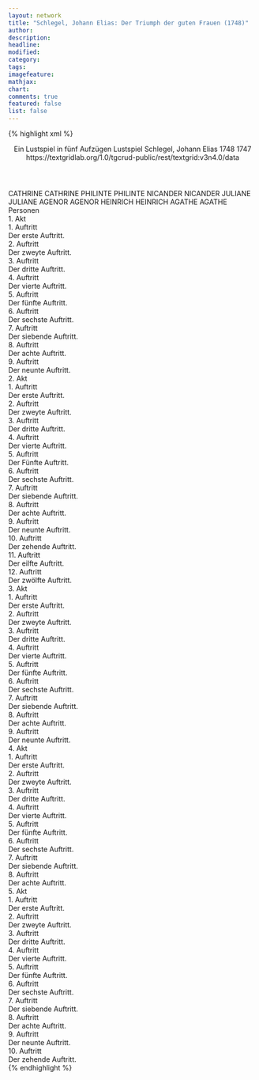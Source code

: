 ```yaml
---
layout: network
title: "Schlegel, Johann Elias: Der Triumph der guten Frauen (1748)"
author:
description:
headline:
modified:
category:
tags:
imagefeature:
mathjax:
chart:
comments: true
featured: false
list: false
---
```

{% highlight xml %}
<?xml-model href="http://raw.githubusercontent.com/DLiNa/project/master/rules/lina.rnc"?><?xml-model href="http://raw.githubusercontent.com/DLiNa/project/master/rules/lina.sch"?>
<play xmlns="http://lina.digital">
  <header>
    <title>Der Triumph der guten Frauen</title>
    <subtitle>Ein Lustspiel in fünf Aufzügen</subtitle>
    <genretitle>Lustspiel</genretitle>
    <author>Schlegel, Johann Elias</author>
    <date type="print" when="1748">1748</date>
    <date type="premiere"/>
    <date type="written" when="1747">1747</date>
    <source>https://textgridlab.org/1.0/tgcrud-public/rest/textgrid:v3n4.0/data</source>
  </header>
  <personae>
    <character>
      <name>CATHRINE</name>
      <alias xml:id="cathrine">
        <name>CATHRINE</name>
      </alias>
    </character>
    <character>
      <name>PHILINTE</name>
      <alias xml:id="philinte">
        <name>PHILINTE</name>
      </alias>
    </character>
    <character>
      <name>NICANDER</name>
      <alias xml:id="nicander">
        <name>NICANDER</name>
      </alias>
    </character>
    <character>
      <name>JULIANE</name>
      <alias xml:id="juliane">
        <name>JULIANE</name>
      </alias>
    </character>
    <character>
      <name>AGENOR</name>
      <alias xml:id="agenor">
        <name>AGENOR</name>
      </alias>
    </character>
    <character>
      <name>HEINRICH</name>
      <alias xml:id="heinrich">
        <name>HEINRICH</name>
      </alias>
    </character>
    <character>
      <name>AGATHE</name>
      <alias xml:id="agathe">
        <name>AGATHE</name>
      </alias>
    </character>
  </personae>
  <text>
    <div>
      <head>Personen</head>
    </div>
    <div>
      <head>1. Akt</head>
      <div>
        <head>1. Auftritt</head>
        <div>
          <head>Der erste Auftritt.</head>
          <sp who="#cathrine">
            <amount n="10" unit="speech_acts"/>
            <amount n="260" unit="words"/>
            <amount n="3" unit="lines"/>
            <amount n="1494" unit="chars"/>
          </sp>
          <sp who="#philinte">
            <amount n="9" unit="speech_acts"/>
            <amount n="367" unit="words"/>
            <amount n="2" unit="lines"/>
            <amount n="2104" unit="chars"/>
          </sp>
        </div>
      </div>
      <div>
        <head>2. Auftritt</head>
        <div>
          <head>Der zweyte Auftritt.</head>
          <sp who="#nicander">
            <amount n="22" unit="speech_acts"/>
            <amount n="286" unit="words"/>
            <amount n="20" unit="lines"/>
            <amount n="1528" unit="chars"/>
          </sp>
          <sp who="#philinte">
            <amount n="21" unit="speech_acts"/>
            <amount n="335" unit="words"/>
            <amount n="14" unit="lines"/>
            <amount n="1777" unit="chars"/>
          </sp>
        </div>
      </div>
      <div>
        <head>3. Auftritt</head>
        <div>
          <head>Der dritte Auftritt.</head>
          <sp who="#nicander">
            <amount n="6" unit="speech_acts"/>
            <amount n="121" unit="words"/>
            <amount n="2" unit="lines"/>
            <amount n="657" unit="chars"/>
          </sp>
          <sp who="#philinte">
            <amount n="6" unit="speech_acts"/>
            <amount n="156" unit="words"/>
            <amount n="1" unit="lines"/>
            <amount n="894" unit="chars"/>
          </sp>
          <sp who="#juliane">
            <amount n="7" unit="speech_acts"/>
            <amount n="111" unit="words"/>
            <amount n="4" unit="lines"/>
            <amount n="625" unit="chars"/>
          </sp>
        </div>
      </div>
      <div>
        <head>4. Auftritt</head>
        <div>
          <head>Der vierte Auftritt.</head>
          <sp who="#nicander">
            <amount n="6" unit="speech_acts"/>
            <amount n="103" unit="words"/>
            <amount n="2" unit="lines"/>
            <amount n="625" unit="chars"/>
          </sp>
          <sp who="#juliane">
            <amount n="4" unit="speech_acts"/>
            <amount n="61" unit="words"/>
            <amount n="3" unit="lines"/>
            <amount n="314" unit="chars"/>
          </sp>
          <sp who="#philinte">
            <amount n="5" unit="speech_acts"/>
            <amount n="111" unit="words"/>
            <amount n="1" unit="lines"/>
            <amount n="571" unit="chars"/>
          </sp>
        </div>
      </div>
      <div>
        <head>5. Auftritt</head>
        <div>
          <head>Der fünfte Auftritt.</head>
          <sp who="#cathrine">
            <amount n="2" unit="speech_acts"/>
            <amount n="26" unit="words"/>
            <amount n="2" unit="lines"/>
            <amount n="137" unit="chars"/>
          </sp>
          <sp who="#juliane">
            <amount n="7" unit="speech_acts"/>
            <amount n="82" unit="words"/>
            <amount n="6" unit="lines"/>
            <amount n="436" unit="chars"/>
          </sp>
          <sp who="#philinte">
            <amount n="1" unit="speech_acts"/>
            <amount n="9" unit="words"/>
            <amount n="1" unit="lines"/>
            <amount n="42" unit="chars"/>
          </sp>
          <sp who="#nicander">
            <amount n="7" unit="speech_acts"/>
            <amount n="165" unit="words"/>
            <amount n="2" unit="lines"/>
            <amount n="873" unit="chars"/>
          </sp>
        </div>
      </div>
      <div>
        <head>6. Auftritt</head>
        <div>
          <head>Der sechste Auftritt.</head>
          <sp who="#philinte">
            <amount n="16" unit="speech_acts"/>
            <amount n="323" unit="words"/>
            <amount n="8" unit="lines"/>
            <amount n="1731" unit="chars"/>
          </sp>
          <sp who="#juliane">
            <amount n="16" unit="speech_acts"/>
            <amount n="264" unit="words"/>
            <amount n="10" unit="lines"/>
            <amount n="1437" unit="chars"/>
          </sp>
        </div>
      </div>
      <div>
        <head>7. Auftritt</head>
        <div>
          <head>Der siebende Auftritt.</head>
          <sp who="#philinte">
            <amount n="8" unit="speech_acts"/>
            <amount n="211" unit="words"/>
            <amount n="3" unit="lines"/>
            <amount n="1185" unit="chars"/>
          </sp>
          <sp who="#agenor">
            <amount n="9" unit="speech_acts"/>
            <amount n="99" unit="words"/>
            <amount n="9" unit="lines"/>
            <amount n="529" unit="chars"/>
          </sp>
          <sp who="#juliane">
            <amount n="2" unit="speech_acts"/>
            <amount n="14" unit="words"/>
            <amount n="2" unit="lines"/>
            <amount n="75" unit="chars"/>
          </sp>
        </div>
      </div>
      <div>
        <head>8. Auftritt</head>
        <div>
          <head>Der achte Auftritt.</head>
          <sp who="#agenor">
            <amount n="13" unit="speech_acts"/>
            <amount n="384" unit="words"/>
            <amount n="4" unit="lines"/>
            <amount n="2214" unit="chars"/>
          </sp>
          <sp who="#juliane">
            <amount n="12" unit="speech_acts"/>
            <amount n="247" unit="words"/>
            <amount n="7" unit="lines"/>
            <amount n="1358" unit="chars"/>
          </sp>
        </div>
      </div>
      <div>
        <head>9. Auftritt</head>
        <div>
          <head>Der neunte Auftritt.</head>
        </div>
      </div>
    </div>
    <div>
      <head>2. Akt</head>
      <div>
        <head>1. Auftritt</head>
        <div>
          <head>Der erste Auftritt.</head>
          <sp who="#juliane">
            <amount n="26" unit="speech_acts"/>
            <amount n="560" unit="words"/>
            <amount n="17" unit="lines"/>
            <amount n="3170" unit="chars"/>
          </sp>
          <sp who="#cathrine">
            <amount n="25" unit="speech_acts"/>
            <amount n="422" unit="words"/>
            <amount n="17" unit="lines"/>
            <amount n="2359" unit="chars"/>
          </sp>
        </div>
      </div>
      <div>
        <head>2. Auftritt</head>
        <div>
          <head>Der zweyte Auftritt.</head>
          <sp who="#agenor">
            <amount n="12" unit="speech_acts"/>
            <amount n="252" unit="words"/>
            <amount n="7" unit="lines"/>
            <amount n="1357" unit="chars"/>
          </sp>
          <sp who="#juliane">
            <amount n="7" unit="speech_acts"/>
            <amount n="73" unit="words"/>
            <amount n="6" unit="lines"/>
            <amount n="383" unit="chars"/>
          </sp>
          <sp who="#cathrine">
            <amount n="7" unit="speech_acts"/>
            <amount n="128" unit="words"/>
            <amount n="4" unit="lines"/>
            <amount n="652" unit="chars"/>
          </sp>
        </div>
      </div>
      <div>
        <head>3. Auftritt</head>
        <div>
          <head>Der dritte Auftritt.</head>
          <sp who="#cathrine">
            <amount n="17" unit="speech_acts"/>
            <amount n="280" unit="words"/>
            <amount n="13" unit="lines"/>
            <amount n="1563" unit="chars"/>
          </sp>
          <sp who="#agenor">
            <amount n="16" unit="speech_acts"/>
            <amount n="414" unit="words"/>
            <amount n="6" unit="lines"/>
            <amount n="2224" unit="chars"/>
          </sp>
        </div>
      </div>
      <div>
        <head>4. Auftritt</head>
        <div>
          <head>Der vierte Auftritt.</head>
        </div>
      </div>
      <div>
        <head>5. Auftritt</head>
        <div>
          <head>Der Fünfte Auftritt.</head>
          <sp who="#heinrich">
            <amount n="8" unit="speech_acts"/>
            <amount n="138" unit="words"/>
            <amount n="6" unit="lines"/>
            <amount n="770" unit="chars"/>
          </sp>
          <sp who="#cathrine">
            <amount n="7" unit="speech_acts"/>
            <amount n="105" unit="words"/>
            <amount n="6" unit="lines"/>
            <amount n="620" unit="chars"/>
          </sp>
        </div>
      </div>
      <div>
        <head>6. Auftritt</head>
        <div>
          <head>Der sechste Auftritt.</head>
          <sp who="#heinrich">
            <amount n="4" unit="speech_acts"/>
            <amount n="71" unit="words"/>
            <amount n="3" unit="lines"/>
            <amount n="401" unit="chars"/>
          </sp>
          <sp who="#nicander">
            <amount n="3" unit="speech_acts"/>
            <amount n="32" unit="words"/>
            <amount n="2" unit="lines"/>
            <amount n="177" unit="chars"/>
          </sp>
        </div>
      </div>
      <div>
        <head>7. Auftritt</head>
        <div>
          <head>Der siebende Auftritt.</head>
          <sp who="#cathrine">
            <amount n="7" unit="speech_acts"/>
            <amount n="129" unit="words"/>
            <amount n="5" unit="lines"/>
            <amount n="699" unit="chars"/>
          </sp>
          <sp who="#nicander">
            <amount n="7" unit="speech_acts"/>
            <amount n="296" unit="words"/>
            <amount n="3" unit="lines"/>
            <amount n="1629" unit="chars"/>
          </sp>
        </div>
      </div>
      <div>
        <head>8. Auftritt</head>
        <div>
          <head>Der achte Auftritt.</head>
          <sp who="#philinte">
            <amount n="4" unit="speech_acts"/>
            <amount n="51" unit="words"/>
            <amount n="4" unit="lines"/>
            <amount n="280" unit="chars"/>
          </sp>
          <sp who="#nicander">
            <amount n="4" unit="speech_acts"/>
            <amount n="76" unit="words"/>
            <amount n="3" unit="lines"/>
            <amount n="421" unit="chars"/>
          </sp>
          <sp who="#cathrine">
            <amount n="2" unit="speech_acts"/>
            <amount n="44" unit="words"/>
            <amount n="1" unit="lines"/>
            <amount n="321" unit="chars"/>
          </sp>
        </div>
      </div>
      <div>
        <head>9. Auftritt</head>
        <div>
          <head>Der neunte Auftritt.</head>
          <sp who="#nicander">
            <amount n="7" unit="speech_acts"/>
            <amount n="122" unit="words"/>
            <amount n="5" unit="lines"/>
            <amount n="690" unit="chars"/>
          </sp>
          <sp who="#philinte">
            <amount n="6" unit="speech_acts"/>
            <amount n="53" unit="words"/>
            <amount n="6" unit="lines"/>
            <amount n="312" unit="chars"/>
          </sp>
        </div>
      </div>
      <div>
        <head>10. Auftritt</head>
        <div>
          <head>Der zehende Auftritt.</head>
          <sp who="#cathrine">
            <amount n="6" unit="speech_acts"/>
            <amount n="95" unit="words"/>
            <amount n="6" unit="lines"/>
            <amount n="479" unit="chars"/>
          </sp>
          <sp who="#nicander">
            <amount n="4" unit="speech_acts"/>
            <amount n="82" unit="words"/>
            <amount n="2" unit="lines"/>
            <amount n="444" unit="chars"/>
          </sp>
          <sp who="#philinte">
            <amount n="3" unit="speech_acts"/>
            <amount n="90" unit="words"/>
            <amount n="1" unit="lines"/>
            <amount n="477" unit="chars"/>
          </sp>
        </div>
      </div>
      <div>
        <head>11. Auftritt</head>
        <div>
          <head>Der eilfte Auftritt.</head>
        </div>
      </div>
      <div>
        <head>12. Auftritt</head>
        <div>
          <head>Der zwölfte Auftritt.</head>
          <sp who="#juliane">
            <amount n="8" unit="speech_acts"/>
            <amount n="181" unit="words"/>
            <amount n="5" unit="lines"/>
            <amount n="1038" unit="chars"/>
          </sp>
          <sp who="#cathrine">
            <amount n="7" unit="speech_acts"/>
            <amount n="133" unit="words"/>
            <amount n="4" unit="lines"/>
            <amount n="746" unit="chars"/>
          </sp>
        </div>
      </div>
    </div>
    <div>
      <head>3. Akt</head>
      <div>
        <head>1. Auftritt</head>
        <div>
          <head>Der erste Auftritt.</head>
          <sp who="#agenor">
            <amount n="19" unit="speech_acts"/>
            <amount n="426" unit="words"/>
            <amount n="10" unit="lines"/>
            <amount n="2368" unit="chars"/>
          </sp>
          <sp who="#juliane">
            <amount n="18" unit="speech_acts"/>
            <amount n="381" unit="words"/>
            <amount n="11" unit="lines"/>
            <amount n="1985" unit="chars"/>
          </sp>
        </div>
      </div>
      <div>
        <head>2. Auftritt</head>
        <div>
          <head>Der zweyte Auftritt.</head>
          <sp who="#nicander">
            <amount n="15" unit="speech_acts"/>
            <amount n="501" unit="words"/>
            <amount n="5" unit="lines"/>
            <amount n="2810" unit="chars"/>
          </sp>
          <sp who="#agenor">
            <amount n="14" unit="speech_acts"/>
            <amount n="219" unit="words"/>
            <amount n="10" unit="lines"/>
            <amount n="1145" unit="chars"/>
          </sp>
        </div>
      </div>
      <div>
        <head>3. Auftritt</head>
        <div>
          <head>Der dritte Auftritt.</head>
          <sp who="#heinrich">
            <amount n="15" unit="speech_acts"/>
            <amount n="183" unit="words"/>
            <amount n="11" unit="lines"/>
            <amount n="983" unit="chars"/>
          </sp>
          <sp who="#nicander">
            <amount n="15" unit="speech_acts"/>
            <amount n="202" unit="words"/>
            <amount n="8" unit="lines"/>
            <amount n="1099" unit="chars"/>
          </sp>
        </div>
      </div>
      <div>
        <head>4. Auftritt</head>
        <div>
          <head>Der vierte Auftritt.</head>
          <sp who="#nicander">
            <amount n="16" unit="speech_acts"/>
            <amount n="655" unit="words"/>
            <amount n="6" unit="lines"/>
            <amount n="3592" unit="chars"/>
          </sp>
          <sp who="#juliane">
            <amount n="15" unit="speech_acts"/>
            <amount n="393" unit="words"/>
            <amount n="8" unit="lines"/>
            <amount n="2225" unit="chars"/>
          </sp>
        </div>
      </div>
      <div>
        <head>5. Auftritt</head>
        <div>
          <head>Der fünfte Auftritt.</head>
        </div>
      </div>
      <div>
        <head>6. Auftritt</head>
        <div>
          <head>Der sechste Auftritt.</head>
          <sp who="#cathrine">
            <amount n="10" unit="speech_acts"/>
            <amount n="213" unit="words"/>
            <amount n="6" unit="lines"/>
            <amount n="1161" unit="chars"/>
          </sp>
          <sp who="#agenor">
            <amount n="10" unit="speech_acts"/>
            <amount n="407" unit="words"/>
            <amount n="5" unit="lines"/>
            <amount n="2226" unit="chars"/>
          </sp>
        </div>
      </div>
      <div>
        <head>7. Auftritt</head>
        <div>
          <head>Der siebende Auftritt.</head>
          <sp who="#cathrine">
            <amount n="4" unit="speech_acts"/>
            <amount n="38" unit="words"/>
            <amount n="4" unit="lines"/>
            <amount n="181" unit="chars"/>
          </sp>
          <sp who="#juliane">
            <amount n="3" unit="speech_acts"/>
            <amount n="36" unit="words"/>
            <amount n="2" unit="lines"/>
            <amount n="211" unit="chars"/>
          </sp>
        </div>
      </div>
      <div>
        <head>8. Auftritt</head>
        <div>
          <head>Der achte Auftritt.</head>
          <sp who="#philinte">
            <amount n="21" unit="speech_acts"/>
            <amount n="550" unit="words"/>
            <amount n="12" unit="lines"/>
            <amount n="3022" unit="chars"/>
          </sp>
          <sp who="#juliane">
            <amount n="18" unit="speech_acts"/>
            <amount n="279" unit="words"/>
            <amount n="13" unit="lines"/>
            <amount n="1505" unit="chars"/>
          </sp>
          <sp who="#cathrine">
            <amount n="4" unit="speech_acts"/>
            <amount n="55" unit="words"/>
            <amount n="2" unit="lines"/>
            <amount n="307" unit="chars"/>
          </sp>
        </div>
      </div>
      <div>
        <head>9. Auftritt</head>
        <div>
          <head>Der neunte Auftritt.</head>
          <sp who="#cathrine">
            <amount n="3" unit="speech_acts"/>
            <amount n="83" unit="words"/>
            <amount n="454" unit="chars"/>
          </sp>
          <sp who="#philinte">
            <amount n="2" unit="speech_acts"/>
            <amount n="86" unit="words"/>
            <amount n="513" unit="chars"/>
          </sp>
        </div>
      </div>
    </div>
    <div>
      <head>4. Akt</head>
      <div>
        <head>1. Auftritt</head>
        <div>
          <head>Der erste Auftritt.</head>
          <sp who="#nicander">
            <amount n="22" unit="speech_acts"/>
            <amount n="786" unit="words"/>
            <amount n="6" unit="lines"/>
            <amount n="4354" unit="chars"/>
          </sp>
          <sp who="#philinte">
            <amount n="21" unit="speech_acts"/>
            <amount n="273" unit="words"/>
            <amount n="15" unit="lines"/>
            <amount n="1423" unit="chars"/>
          </sp>
        </div>
      </div>
      <div>
        <head>2. Auftritt</head>
        <div>
          <head>Der zweyte Auftritt.</head>
          <sp who="#philinte">
            <amount n="6" unit="speech_acts"/>
            <amount n="231" unit="words"/>
            <amount n="3" unit="lines"/>
            <amount n="1267" unit="chars"/>
          </sp>
          <sp who="#cathrine">
            <amount n="6" unit="speech_acts"/>
            <amount n="107" unit="words"/>
            <amount n="4" unit="lines"/>
            <amount n="630" unit="chars"/>
          </sp>
        </div>
      </div>
      <div>
        <head>3. Auftritt</head>
        <div>
          <head>Der dritte Auftritt.</head>
          <sp who="#agenor">
            <amount n="3" unit="speech_acts"/>
            <amount n="98" unit="words"/>
            <amount n="1" unit="lines"/>
            <amount n="540" unit="chars"/>
          </sp>
          <sp who="#cathrine">
            <amount n="2" unit="speech_acts"/>
            <amount n="87" unit="words"/>
            <amount n="1" unit="lines"/>
            <amount n="452" unit="chars"/>
          </sp>
        </div>
      </div>
      <div>
        <head>4. Auftritt</head>
        <div>
          <head>Der vierte Auftritt.</head>
          <sp who="#nicander">
            <amount n="4" unit="speech_acts"/>
            <amount n="53" unit="words"/>
            <amount n="3" unit="lines"/>
            <amount n="270" unit="chars"/>
          </sp>
          <sp who="#cathrine">
            <amount n="9" unit="speech_acts"/>
            <amount n="168" unit="words"/>
            <amount n="6" unit="lines"/>
            <amount n="897" unit="chars"/>
          </sp>
          <sp who="#agenor">
            <amount n="7" unit="speech_acts"/>
            <amount n="69" unit="words"/>
            <amount n="7" unit="lines"/>
            <amount n="347" unit="chars"/>
          </sp>
        </div>
      </div>
      <div>
        <head>5. Auftritt</head>
        <div>
          <head>Der fünfte Auftritt.</head>
          <sp who="#nicander">
            <amount n="5" unit="speech_acts"/>
            <amount n="64" unit="words"/>
            <amount n="4" unit="lines"/>
            <amount n="334" unit="chars"/>
          </sp>
          <sp who="#agenor">
            <amount n="5" unit="speech_acts"/>
            <amount n="123" unit="words"/>
            <amount n="1" unit="lines"/>
            <amount n="646" unit="chars"/>
          </sp>
        </div>
      </div>
      <div>
        <head>6. Auftritt</head>
        <div>
          <head>Der sechste Auftritt.</head>
          <sp who="#agenor">
            <amount n="26" unit="speech_acts"/>
            <amount n="579" unit="words"/>
            <amount n="11" unit="lines"/>
            <amount n="3251" unit="chars"/>
          </sp>
          <sp who="#juliane">
            <amount n="19" unit="speech_acts"/>
            <amount n="282" unit="words"/>
            <amount n="15" unit="lines"/>
            <amount n="1476" unit="chars"/>
          </sp>
          <sp who="#nicander">
            <amount n="8" unit="speech_acts"/>
            <amount n="90" unit="words"/>
            <amount n="7" unit="lines"/>
            <amount n="523" unit="chars"/>
          </sp>
        </div>
      </div>
      <div>
        <head>7. Auftritt</head>
        <div>
          <head>Der siebende Auftritt.</head>
          <sp who="#juliane">
            <amount n="4" unit="speech_acts"/>
            <amount n="215" unit="words"/>
            <amount n="1152" unit="chars"/>
          </sp>
          <sp who="#nicander">
            <amount n="4" unit="speech_acts"/>
            <amount n="75" unit="words"/>
            <amount n="3" unit="lines"/>
            <amount n="396" unit="chars"/>
          </sp>
        </div>
      </div>
      <div>
        <head>8. Auftritt</head>
        <div>
          <head>Der achte Auftritt.</head>
          <sp who="#juliane">
            <amount n="6" unit="speech_acts"/>
            <amount n="71" unit="words"/>
            <amount n="5" unit="lines"/>
            <amount n="376" unit="chars"/>
          </sp>
          <sp who="#nicander">
            <amount n="10" unit="speech_acts"/>
            <amount n="245" unit="words"/>
            <amount n="4" unit="lines"/>
            <amount n="1393" unit="chars"/>
          </sp>
          <sp who="#cathrine">
            <amount n="6" unit="speech_acts"/>
            <amount n="246" unit="words"/>
            <amount n="1340" unit="chars"/>
          </sp>
        </div>
      </div>
    </div>
    <div>
      <head>5. Akt</head>
      <div>
        <head>1. Auftritt</head>
        <div>
          <head>Der erste Auftritt.</head>
          <sp who="#nicander">
            <amount n="18" unit="speech_acts"/>
            <amount n="356" unit="words"/>
            <amount n="10" unit="lines"/>
            <amount n="1873" unit="chars"/>
          </sp>
          <sp who="#philinte">
            <amount n="18" unit="speech_acts"/>
            <amount n="650" unit="words"/>
            <amount n="5" unit="lines"/>
            <amount n="3534" unit="chars"/>
          </sp>
        </div>
      </div>
      <div>
        <head>2. Auftritt</head>
        <div>
          <head>Der zweyte Auftritt.</head>
          <sp who="#juliane">
            <amount n="6" unit="speech_acts"/>
            <amount n="138" unit="words"/>
            <amount n="4" unit="lines"/>
            <amount n="778" unit="chars"/>
          </sp>
          <sp who="#philinte">
            <amount n="6" unit="speech_acts"/>
            <amount n="141" unit="words"/>
            <amount n="2" unit="lines"/>
            <amount n="803" unit="chars"/>
          </sp>
        </div>
      </div>
      <div>
        <head>3. Auftritt</head>
        <div>
          <head>Der dritte Auftritt.</head>
          <sp who="#philinte">
            <amount n="7" unit="speech_acts"/>
            <amount n="162" unit="words"/>
            <amount n="4" unit="lines"/>
            <amount n="869" unit="chars"/>
          </sp>
          <sp who="#juliane">
            <amount n="2" unit="speech_acts"/>
            <amount n="15" unit="words"/>
            <amount n="2" unit="lines"/>
            <amount n="67" unit="chars"/>
          </sp>
          <sp who="#agenor">
            <amount n="5" unit="speech_acts"/>
            <amount n="48" unit="words"/>
            <amount n="5" unit="lines"/>
            <amount n="228" unit="chars"/>
          </sp>
        </div>
      </div>
      <div>
        <head>4. Auftritt</head>
        <div>
          <head>Der vierte Auftritt.</head>
          <sp who="#cathrine">
            <amount n="7" unit="speech_acts"/>
            <amount n="297" unit="words"/>
            <amount n="4" unit="lines"/>
            <amount n="1607" unit="chars"/>
          </sp>
          <sp who="#agenor">
            <amount n="7" unit="speech_acts"/>
            <amount n="82" unit="words"/>
            <amount n="6" unit="lines"/>
            <amount n="427" unit="chars"/>
          </sp>
        </div>
      </div>
      <div>
        <head>5. Auftritt</head>
        <div>
          <head>Der fünfte Auftritt.</head>
          <sp who="#agenor">
            <amount n="6" unit="speech_acts"/>
            <amount n="154" unit="words"/>
            <amount n="888" unit="chars"/>
          </sp>
          <sp who="#juliane">
            <amount n="2" unit="speech_acts"/>
            <amount n="33" unit="words"/>
            <amount n="1" unit="lines"/>
            <amount n="195" unit="chars"/>
          </sp>
          <sp who="#cathrine">
            <amount n="4" unit="speech_acts"/>
            <amount n="109" unit="words"/>
            <amount n="1" unit="lines"/>
            <amount n="585" unit="chars"/>
          </sp>
          <sp who="#agathe">
            <amount n="2" unit="speech_acts"/>
            <amount n="46" unit="words"/>
            <amount n="1" unit="lines"/>
            <amount n="253" unit="chars"/>
          </sp>
        </div>
      </div>
      <div>
        <head>6. Auftritt</head>
        <div>
          <head>Der sechste Auftritt.</head>
          <sp who="#juliane">
            <amount n="5" unit="speech_acts"/>
            <amount n="46" unit="words"/>
            <amount n="5" unit="lines"/>
            <amount n="255" unit="chars"/>
          </sp>
          <sp who="#agathe">
            <amount n="9" unit="speech_acts"/>
            <amount n="202" unit="words"/>
            <amount n="5" unit="lines"/>
            <amount n="1164" unit="chars"/>
          </sp>
          <sp who="#cathrine">
            <amount n="4" unit="speech_acts"/>
            <amount n="90" unit="words"/>
            <amount n="1" unit="lines"/>
            <amount n="459" unit="chars"/>
          </sp>
        </div>
      </div>
      <div>
        <head>7. Auftritt</head>
        <div>
          <head>Der siebende Auftritt.</head>
          <sp who="#juliane">
            <amount n="2" unit="speech_acts"/>
            <amount n="180" unit="words"/>
            <amount n="968" unit="chars"/>
          </sp>
          <sp who="#cathrine">
            <amount n="2" unit="speech_acts"/>
            <amount n="53" unit="words"/>
            <amount n="1" unit="lines"/>
            <amount n="252" unit="chars"/>
          </sp>
          <sp who="#philinte">
            <amount n="1" unit="speech_acts"/>
            <amount n="19" unit="words"/>
            <amount n="107" unit="chars"/>
          </sp>
        </div>
      </div>
      <div>
        <head>8. Auftritt</head>
        <div>
          <head>Der achte Auftritt.</head>
          <sp who="#philinte">
            <amount n="11" unit="speech_acts"/>
            <amount n="307" unit="words"/>
            <amount n="9" unit="lines"/>
            <amount n="1764" unit="chars"/>
          </sp>
          <sp who="#juliane">
            <amount n="10" unit="speech_acts"/>
            <amount n="330" unit="words"/>
            <amount n="3" unit="lines"/>
            <amount n="1765" unit="chars"/>
          </sp>
        </div>
      </div>
      <div>
        <head>9. Auftritt</head>
        <div>
          <head>Der neunte Auftritt.</head>
          <sp who="#agenor">
            <amount n="5" unit="speech_acts"/>
            <amount n="48" unit="words"/>
            <amount n="4" unit="lines"/>
            <amount n="277" unit="chars"/>
          </sp>
          <sp who="#juliane">
            <amount n="3" unit="speech_acts"/>
            <amount n="13" unit="words"/>
            <amount n="3" unit="lines"/>
            <amount n="76" unit="chars"/>
          </sp>
          <sp who="#cathrine">
            <amount n="2" unit="speech_acts"/>
            <amount n="19" unit="words"/>
            <amount n="2" unit="lines"/>
            <amount n="120" unit="chars"/>
          </sp>
          <sp who="#philinte">
            <amount n="1" unit="speech_acts"/>
            <amount n="22" unit="words"/>
            <amount n="132" unit="chars"/>
          </sp>
        </div>
      </div>
      <div>
        <head>10. Auftritt</head>
        <div>
          <head>Der zehende Auftritt.</head>
          <sp who="#nicander">
            <amount n="12" unit="speech_acts"/>
            <amount n="219" unit="words"/>
            <amount n="8" unit="lines"/>
            <amount n="1231" unit="chars"/>
          </sp>
          <sp who="#philinte">
            <amount n="10" unit="speech_acts"/>
            <amount n="296" unit="words"/>
            <amount n="4" unit="lines"/>
            <amount n="1728" unit="chars"/>
          </sp>
          <sp who="#agenor">
            <amount n="11" unit="speech_acts"/>
            <amount n="185" unit="words"/>
            <amount n="6" unit="lines"/>
            <amount n="1100" unit="chars"/>
          </sp>
          <sp who="#cathrine">
            <amount n="8" unit="speech_acts"/>
            <amount n="201" unit="words"/>
            <amount n="6" unit="lines"/>
            <amount n="1154" unit="chars"/>
          </sp>
          <sp who="#juliane">
            <amount n="2" unit="speech_acts"/>
            <amount n="15" unit="words"/>
            <amount n="2" unit="lines"/>
            <amount n="88" unit="chars"/>
          </sp>
        </div>
      </div>
    </div>
  </text>
</play>
{% endhighlight %}